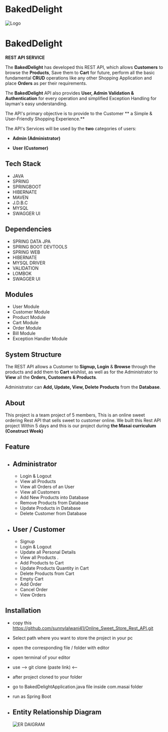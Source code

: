 # BakedDelight


![Logo](https://tonearme.com/images/thumbs/0002453_feature%20image_1375.png)


# BakedDelight

 **REST API SERVICE**

The **BakedDelight** has developed this REST API, which allows **Customers** to browse the **Products**, Save them to **Cart** for future, perform all the basic fundamental **CRUD** operations like any other Shopping Application and place **Orders** as per their requirements.

The **BakedDelight** API also provides **User, Admin Validation & Authentication** for every operation and simplified Exception Handling for layman's easy understanding. 

The API's primary objective is to provide to the Customer  ** a Simple & User-Friendly Shopping Experience.**

The API's Services  will be used by the **two** categories of users:

- **Admin (Administrator)**

- **User (Customer)** 
## Tech Stack

- JAVA
- SPRING
- SPRINGBOOT
- HIBERNATE
- MAVEN
- J.D.B.C
- MYSQL
- SWAGGER UI

## Dependencies

- SPRING DATA JPA
- SPRING BOOT DEVTOOLS
- SPRING WEB
- HIBERNATE
- MYSQL DRIVER
- VALIDATION
- LOMBOK
- SWAGGER UI

## Modules

- User Module
- Customer Module
- Product Module
- Cart Module 
- Order Module
- Bill Module
- Exception Handler Module


## System Structure

The REST API allows a Customer to **Signup, Login** & **Browse** through the products and add them to **Cart** wishlist, as well as for the Administrator to **View** all the **Orders, Customers & Products**. 

Administrator can **Add, Update, View, Delete** **Products**  from the **Database**.
  
## About
This project is a team project of 5 members, This is an online sweet ordering Rest API that sells sweet to customer online. We built this Rest API project Within 5 days and this is our project during **the Masai curriculum (Construct Week)**

## Feature
- Administrator
    -
    - Login & Logout
    - View all Products
    - View all Orders of an User
    - View all Customers
    - Add New Products into Database
    - Remove Products from Database
    - Update Products in Database 
    - Delete Customer from Database

- User / Customer
    -
    - Signup 
    - Login & Logout
    - Update all Personal Details 
    - View all Products .
    - Add Products to Cart
    - Update Products Quantity in Cart 
    - Delete Products from Cart
    - Empty Cart
    - Add Order
    - Cancel Order
    - View Orders 
 
 ## Installation

- copy this https://github.com/sunnylalwani41/Online_Sweet_Store_Rest_API.git
- Select path where you want to store the project in your pc
- open the corresponding file / folder with editor
- open terminal of your editor
- use  --> git clone (paste link) <-- 
- after project cloned to your folder
- go to BakedDelightApplication.java file inside com.masai folder
- run as Spring Boot
 
 - Entity Relationship Diagram
    -
   
   ![ER DAIGRAM](https://user-images.githubusercontent.com/103615858/215702637-1633317a-a8e0-4613-95b8-42df608c962b.jpeg)
  
